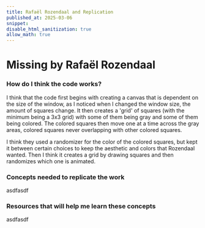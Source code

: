 ```yaml
---
title: Rafaël Rozendaal and Replication
published_at: 2025-03-06
snippet:
disable_html_sanitization: true
allow_math: true
---
```

# Missing by Rafaël Rozendaal
### How do I think the code works?
I think that the code first begins with creating a canvas that is dependent on the size of the window, as I noticed when I changed the window size, the amount of squares change. It then creates a 'grid' of squares (with the minimum being a 3x3 grid) with some of them being gray and some of them being colored. The colored squares then move one at a time across the gray areas, colored squares never overlapping with other colored squares.

I think they used a randomizer for the color of the colored squares, but kept it between certain choices to keep the aesthetic and colors that Rozendaal wanted. Then I think it creates a grid by drawing squares and then randomizes which one is animated.

### Concepts needed to replicate the work
asdfasdf

### Resources that will help me learn these concepts
asdfasdf

